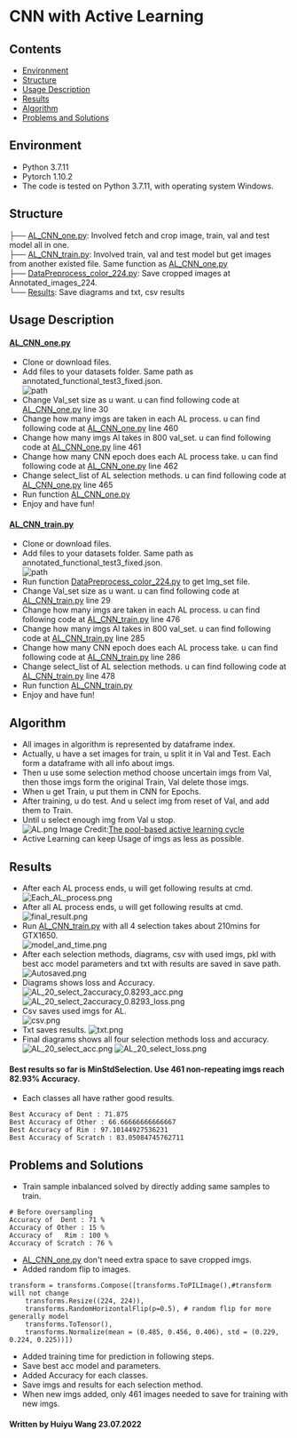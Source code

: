 # CNN with Active Learning

## Contents  
- [Environment](#Environment)  
- [Structure](#Structure)  
- [Usage Description](#Usage-Description) 
- [Results](#Results) 
- [Algorithm](#Algorithm)
- [Problems and Solutions](#Problems-and-Solutions) 

## Environment
* Python 3.7.11
* Pytorch 1.10.2
* The code is tested on Python 3.7.11, with operating system Windows.


## Structure

  ├── [AL_CNN_one.py](./AL_CNN_one.py): Involved fetch and crop image, train, val and test model all in one.  
  ├── [AL_CNN_train.py](./AL_CNN_train.py): Involved train, val and test model but get images from another existed file.  Same function as [AL_CNN_one.py](./AL_CNN_one.py)  
  ├── [DataPreprocess_color_224.py](./DataPreprocess_color_224.py): Save cropped images at Annotated_images_224.   
  └── [Results](./Results): Save diagrams and txt, csv results   

## Usage Description
#### [AL_CNN_one.py](./AL_CNN_one.py)

* Clone or download files.  
* Add files to your datasets folder. Same path as annotated_functional_test3_fixed.json.  
![path](./Results/file_path.png)
* Change Val_set size as u want. u can find following code at [AL_CNN_one.py](./AL_CNN_one.py) line 30 
* Change how many imgs are taken in each AL process. u can find following code at [AL_CNN_one.py](./AL_CNN_one.py) line 460
* Change how many imgs Al takes in 800 val_set. u can find following code at [AL_CNN_one.py](./AL_CNN_one.py) line 461
* Change how many CNN epoch does each AL process take. u can find following code at [AL_CNN_one.py](./AL_CNN_one.py) line 462
* Change select_list of AL selection methods. u can find following code at [AL_CNN_one.py](./AL_CNN_one.py) line 465
* Run function [AL_CNN_one.py](./AL_CNN_one.py)
* Enjoy and have fun! 

#### [AL_CNN_train.py](./AL_CNN_train.py)

* Clone or download files.  
* Add files to your datasets folder. Same path as annotated_functional_test3_fixed.json.  
![path](./Results/file_path.png)
* Run function [DataPreprocess_color_224.py](./DataPreprocess_color_224.py) to get Img_set file.
* Change Val_set size as u want. u can find following code at [AL_CNN_train.py](./AL_CNN_train.py) line 29  
* Change how many imgs are taken in each AL process. u can find following code at [AL_CNN_train.py](./AL_CNN_train.py) line 476  
* Change how many imgs Al takes in 800 val_set. u can find following code at [AL_CNN_train.py](./AL_CNN_train.py) line 285  
* Change how many CNN epoch does each AL process take. u can find following code at [AL_CNN_train.py](./AL_CNN_train.py) line 286  
* Change select_list of AL selection methods. u can find following code at [AL_CNN_train.py](./AL_CNN_train.py) line 478
* Run function [AL_CNN_train.py](./AL_CNN_train.py)
* Enjoy and have fun!  

## Algorithm  

* All images in algorithm is represented by dataframe index.  
* Actually, u have a set images for train, u split it in Val and Test. Each form a dataframe with all info about imgs.  
* Then u use some selection method choose uncertain imgs from Val, then those imgs form the original Train, Val delete those imgs.
* When u get Train, u put them in CNN for Epochs.  
* After training, u do test. And u select img from reset of Val, and add them to Train.  
* Until u select enough img from Val u stop.  
![AL.png](./Results/AL.png)
Image Credit:[The pool-based active learning cycle](http://burrsettles.com/pub/settles.activelearning.pdf)
* Active Learning can keep Usage of imgs as less as possible.  


## Results  
* After each AL process ends, u will get following results at cmd.    
![Each_AL_process.png](./Results/Each_AL_process.png)
* After all AL process ends, u will get following results at cmd.  
![final_result.png](./Results/final_result.png)
* Run [AL_CNN_train.py](./AL_CNN_train.py) with all 4 selection takes about 210mins for GTX1650.  
![model_and_time.png](./Results/model_and_time.png)
* After each selection methods, diagrams, csv with used imgs, pkl with best acc model parameters and txt with results are saved in save path.  
![Autosaved.png](./Results/Autosaved.png)
* Diagrams shows loss and Accuracy.  
![AL_20_select_2accuracy_0.8293_acc.png](./Results/AL_20_select_2accuracy_0.8293_acc.png)
![AL_20_select_2accuracy_0.8293_loss.png](./Results/AL_20_select_2accuracy_0.8293_loss.png)
* Csv saves used imgs for AL.  
![csv.png](./Results/csv.png)
* Txt saves results. 
![txt.png](./Results/txt.png) 
* Final diagrams shows all four selection methods loss and accuracy.  
![AL_20_select_acc.png](./Results/AL_20_select_acc.png) 
![AL_20_select_loss.png](./Results/AL_20_select_loss.png) 

#### Best results so far is MinStdSelection. Use 461 non-repeating imgs reach 82.93% Accuracy.  
* Each classes all have rather good results.
```
Best Accuracy of Dent : 71.875
Best Accuracy of Other : 66.66666666666667
Best Accuracy of Rim : 97.10144927536231
Best Accuracy of Scratch : 83.05084745762711

```


## Problems and Solutions
* Train sample inbalanced solved by directly adding same samples to train.  
```
# Before oversampling
Accuracy of  Dent : 71 %
Accuracy of Other : 15 %
Accuracy of   Rim : 100 %
Accuracy of Scratch : 76 %

```
* [AL_CNN_one.py](./AL_CNN_one.py) don't need extra space to save cropped imgs.  
* Added random flip to images.   
```
transform = transforms.Compose([transforms.ToPILImage(),#transform will not change
    transforms.Resize((224, 224)), 
    transforms.RandomHorizontalFlip(p=0.5), # random flip for more generally model
    transforms.ToTensor(),
    transforms.Normalize(mean = (0.485, 0.456, 0.406), std = (0.229, 0.224, 0.225))])
```
* Added training time for prediction in following steps.  
* Save best acc model and parameters.  
* Added Accuracy for each classes.  
* Save imgs and results for each selection method.  
* When new imgs added, only 461 images needed to save for training with new imgs.  

#### Written by Huiyu Wang 23.07.2022